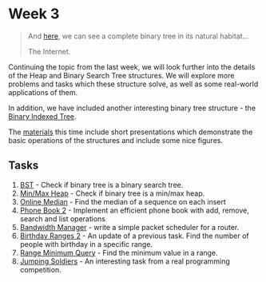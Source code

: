 # Week 3

> And [here](http://imgur.com/L77FY5X), we can see a
> complete binary tree in its natural habitat...
>
> The Internet.

Continuing the topic from the last week, we will look further into the details
of the Heap and Binary Search Tree structures. We will explore more problems
and tasks which these structure solve, as well as some real-world applications
of them.

In addition, we have included another interesting binary tree structure -
the [Binary Indexed Tree](materials/binary_trees.md#binary-indexed-tree).

The [materials](materials/binary_trees.md) this time include short
presentations which demonstrate the basic operations of the structures and include
some nice figures.

## Tasks

1. [BST](1-BST/README.md) - Check if binary tree is a binary search tree.
1. [Min/Max Heap](2-Min-Max-Heap/README.md) - Check if binary tree is a min/max heap.
1. [Online Median](3-Online-Median/README.md) - Find the median of a sequence
  on each insert
1. [Phone Book 2](4-Phone-Book-2/README.md) - Implement an efficient phone book
  with add, remove, search and list operations
1. [Bandwidth Manager](5-Bandwidth-Manager/README.md) - write a simple packet
  scheduler for a router.
1. [Birthday Ranges 2](6-Birthday-Ranges-2/README.md) - An update of a previous
  task. Find the number of people with birthday in a specific range.
1. [Range Minimum Query](7-Range-Minimum-Query/README.md) - Find the minimum value
  in a range.
1. [Jumping Soldiers](8-Jumping-Soldiers/README.md) - An interesting task from
  a real programming competition.
